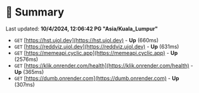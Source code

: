 # 📖 Summary
Last updated: **10/4/2024, 12:06:42 PG "Asia/Kuala_Lumpur"**

- `GET` [https://hst.ujol.dev](https://hst.ujol.dev) - **Up** (660ms)
- `GET` [https://reddviz.ujol.dev](https://reddviz.ujol.dev) - **Up** (631ms)
- `GET` [https://memeapi.cyclic.app](https://memeapi.cyclic.app) - **Up** (2576ms)
- `GET` [https://klik.onrender.com/health](https://klik.onrender.com/health) - **Up** (365ms)
- `GET` [https://dumb.onrender.com](https://dumb.onrender.com) - **Up** (307ms)

